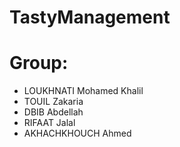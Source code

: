 # TastyManagement



# Group: 
  - LOUKHNATI Mohamed Khalil  
  - TOUIL Zakaria
  - DBIB Abdellah
  - RIFAAT Jalal
  - AKHACHKHOUCH Ahmed
